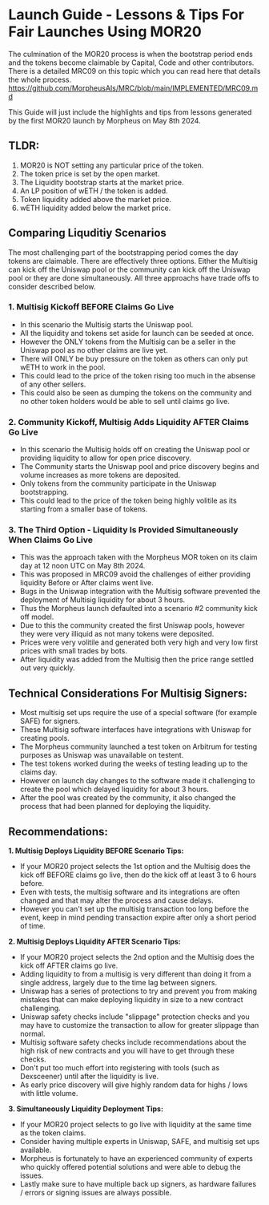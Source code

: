 # Launch Guide - Lessons & Tips For Fair Launches Using MOR20
The culmination of the MOR20 process is when the bootstrap period ends and the tokens become claimable by Capital, Code and other contributors.
There is a detailed MRC09 on this topic which you can read here that details the whole process.
https://github.com/MorpheusAIs/MRC/blob/main/IMPLEMENTED/MRC09.md

This Guide will just include the highlights and tips from lessons generated by the first MOR20 launch by Morpheus on May 8th 2024.

## TLDR:
1. MOR20 is NOT setting any particular price of the token.
2. The token price is set by the open market.
3. The Liquidity bootstrap starts at the market price.
4. An LP position of wETH / the token is added.
5. Token liquidity added above the market price.
6. wETH liquidity added below the market price.

## Comparing Liquditiy Scenarios
The most challenging part of the bootstrapping period comes the day tokens are claimable. There are effectively three options. 
Either the Multisig can kick off the Uniswap pool or the community can kick off the Uniswap pool or they are done simultaneously. 
All three approachs have trade offs to consider described below.

### 1. Multisig Kickoff BEFORE Claims Go Live
- In this scenario the Multisig starts the Uniswap pool. 
- All the liquidity and tokens set aside for launch can be seeded at once.
- However the ONLY tokens from the Multisig can be a seller in the Uniswap pool as no other claims are live yet.
- There will ONLY be buy pressure on the token as others can only put wETH to work in the pool. 
- This could lead to the price of the token rising too much in the absense of any other sellers.
- This could also be seen as dumping the tokens on the community and no other token holders would be able to sell until claims go live. 

### 2. Community Kickoff, Multisig Adds Liquidity AFTER Claims Go Live
- In this scenario the Multisig holds off on creating the Uniswap pool or providing liquidity to allow for open price discovery.
- The Community starts the Uniswap pool and price discovery begins and volume increases as more tokens are deposited.
- Only tokens from the community participate in the Uniswap bootstrapping.
- This could lead to the price of the token being highly volitile as its starting from a smaller base of tokens.

### 3. The Third Option - Liquidity Is Provided Simultaneously When Claims Go Live
- This was the approach taken with the Morpheus MOR token on its claim day at 12 noon UTC on May 8th 2024.
- This was proposed in MRC09 avoid the challenges of either providing liquidity Before or After claims went live.
- Bugs in the Uniswap integration with the Multisig software prevented the deployment of Multisig liquidity for about 3 hours.
- Thus the Morpheus launch defaulted into a scenario #2 community kick off model. 
- Due to this the community created the first Uniswap pools, however they were very illiquid as not many tokens were deposited.
- Prices were very volitile and generated both very high and very low first prices with small trades by bots.
- After liquidity was added from the Multisig then the price range settled out very quickly.

## Technical Considerations For Multisig Signers: 
- Most multisig set ups require the use of a special software (for example SAFE) for signers.
- These Multisig software interfaces have integrations with Uniswap for creating pools.
- The Morpheus community launched a test token on Arbitrum for testing purposes as Uniswap was unavailable on testent.
- The test tokens worked during the weeks of testing leading up to the claims day.
- However on launch day changes to the software made it challenging to create the pool which delayed liquidity for about 3 hours.
- After the pool was created by the community, it also changed the process that had been planned for deploying the liquidity.

## Recommendations:

**1. Multisig Deploys Liquidity BEFORE Scenario Tips:**
- If your MOR20 project selects the 1st option and the Multisig does the kick off BEFORE claims go live, then do the kick off at least 3 to 6 hours before.
- Even with tests, the multisig software and its integrations are often changed and that may alter the process and cause delays.
- However you can't set up the multisig transaction too long before the event, keep in mind pending transaction expire after only a short period of time.  

**2. Multisig Deploys Liquidity AFTER Scenario Tips:**
- If your MOR20 project selects the 2nd option and the Multisig does the kick off AFTER claims go live.
- Adding liquidity to from a multisig is very different than doing it from a single address, largely due to the time lag between signers.
- Uniswap has a series of protections to try and prevent you from making mistakes that can make deploying liquidity in size to a new contract challenging.
- Uniswap safety checks include "slippage" protection checks and you may have to customize the transaction to allow for greater slippage than normal.
- Multisig software safety checks include recommendations about the high risk of new contracts and you will have to get through these checks. 
- Don't put too much effort into registering with tools (such as Dexsceener) until after the liquidity is live.
- As early price discovery will give highly random data for highs / lows with little volume.

**3. Simultaneously Liquidity Deployment Tips:**
- If your MOR20 project selects to go live with liquidity at the same time as the token claims.
- Consider having multiple experts in Uniswap, SAFE, and multisig set ups available.
- Morpheus is fortunately to have an experienced community of experts who quickly offered potential solutions and were able to debug the issues.
- Lastly make sure to have multiple back up signers, as hardware failures / errors or signing issues are always possible.

